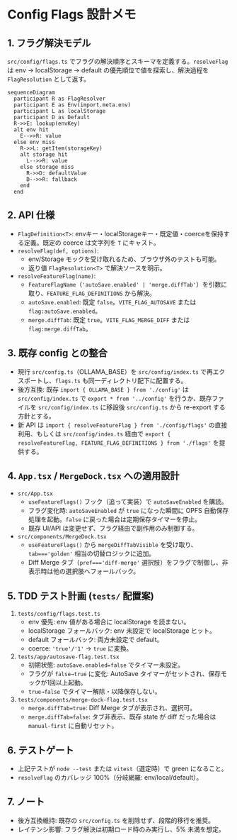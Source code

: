 # Config Flags 設計メモ

## 1. フラグ解決モデル
`src/config/flags.ts` でフラグの解決順序とスキーマを定義する。`resolveFlag` は env → localStorage → default の優先順位で値を探索し、解決過程を `FlagResolution` として返す。

```mermaid
sequenceDiagram
  participant R as FlagResolver
  participant E as Env(import.meta.env)
  participant L as localStorage
  participant D as Default
  R->>E: lookup(envKey)
  alt env hit
    E-->>R: value
  else env miss
    R->>L: getItem(storageKey)
    alt storage hit
      L-->>R: value
    else storage miss
      R->>D: defaultValue
      D-->>R: fallback
    end
  end
```

## 2. API 仕様
- `FlagDefinition<T>`: envキー・localStorageキー・既定値・coerceを保持する定義。既定の coerce は文字列を `T` にキャスト。
- `resolveFlag(def, options)`:
  - env/Storage モックを受け取れるため、ブラウザ外のテストも可能。
  - 返り値 `FlagResolution<T>` で解決ソースを明示。
- `resolveFeatureFlag(name)`:
  - `FeatureFlagName`（`'autoSave.enabled' | 'merge.diffTab'`）を引数に取り、`FEATURE_FLAG_DEFINITIONS` から解決。
  - `autoSave.enabled`: 既定 `false`。`VITE_FLAG_AUTOSAVE` または `flag:autoSave.enabled`。
  - `merge.diffTab`: 既定 `true`。`VITE_FLAG_MERGE_DIFF` または `flag:merge.diffTab`。

## 3. 既存 config との整合
- 現行 `src/config.ts`（OLLAMA_BASE）を `src/config/index.ts` で再エクスポートし、`flags.ts` も同一ディレクトリ配下に配置する。
- 後方互換: 既存 `import { OLLAMA_BASE } from './config'` は `src/config/index.ts` で `export * from '../config'` を行うか、既存ファイルを `src/config/index.ts` に移設後 `src/config.ts` から re-export する方針とする。
- 新 API は `import { resolveFeatureFlag } from './config/flags'` の直接利用、もしくは `src/config/index.ts` 経由で `export { resolveFeatureFlag, FEATURE_FLAG_DEFINITIONS } from './flags'` を提供する。

## 4. `App.tsx` / `MergeDock.tsx` への適用設計
- `src/App.tsx`
  - `useFeatureFlags()` フック（追って実装）で `autoSaveEnabled` を購読。
  - フラグ変化時: `autoSaveEnabled` が `true` になった瞬間に OPFS 自動保存処理を起動。`false` に戻った場合は定期保存タイマーを停止。
  - 既存 UI/API は変更せず、フラグ経由で副作用のみ制御する。
- `src/components/MergeDock.tsx`
  - `useFeatureFlags()` から `mergeDiffTabVisible` を受け取り、`tab==='golden'` 相当の切替ロジックに追加。
  - Diff Merge タブ（`pref==='diff-merge'` 選択肢）をフラグで制御し、非表示時は他の選択肢へフォールバック。

## 5. TDD テスト計画 (`tests/` 配置案)
1. `tests/config/flags.test.ts`
   - env 優先: env 値がある場合に localStorage を読まない。
   - localStorage フォールバック: env 未設定で localStorage ヒット。
   - default フォールバック: 両方未設定で default。
   - coerce: `'true'/'1'` → `true` に変換。
2. `tests/app/autosave-flag.test.tsx`
   - 初期状態: `autoSave.enabled=false` でタイマー未設定。
   - フラグが `false→true` に変化: AutoSave タイマーがセットされ、保存モックが1回以上起動。
   - `true→false` でタイマー解除・以降保存しない。
3. `tests/components/merge-dock-flag.test.tsx`
   - `merge.diffTab=true`: Diff Merge タブが表示され、選択可。
   - `merge.diffTab=false`: タブ非表示、既存 state が diff だった場合は `manual-first` に自動リセット。

## 6. テストゲート
- 上記テストが `node --test` または `vitest`（選定時）で green になること。
- `resolveFlag` のカバレッジ 100%（分岐網羅: env/local/default）。

## 7. ノート
- 後方互換維持: 既存の `src/config.ts` を削除せず、段階的移行を推奨。
- レイテンシ影響: フラグ解決は初期ロード時のみ実行し、5% 未満を想定。
